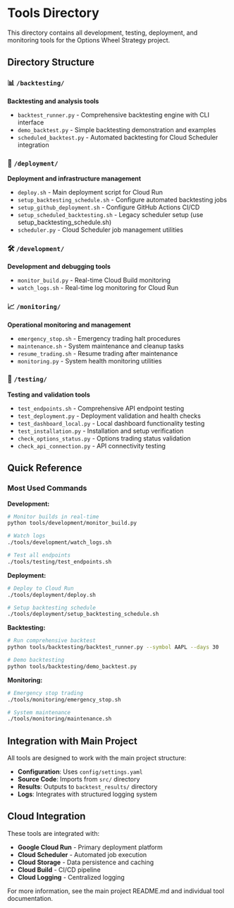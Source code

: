 # Tools Directory

This directory contains all development, testing, deployment, and monitoring tools for the Options Wheel Strategy project.

## Directory Structure

### 📊 `/backtesting/`
**Backtesting and analysis tools**
- `backtest_runner.py` - Comprehensive backtesting engine with CLI interface
- `demo_backtest.py` - Simple backtesting demonstration and examples
- `scheduled_backtest.py` - Automated backtesting for Cloud Scheduler integration

### 🚀 `/deployment/`
**Deployment and infrastructure management**
- `deploy.sh` - Main deployment script for Cloud Run
- `setup_backtesting_schedule.sh` - Configure automated backtesting jobs
- `setup_github_deployment.sh` - Configure GitHub Actions CI/CD
- `setup_scheduled_backtesting.sh` - Legacy scheduler setup (use setup_backtesting_schedule.sh)
- `scheduler.py` - Cloud Scheduler job management utilities

### 🛠️ `/development/`
**Development and debugging tools**
- `monitor_build.py` - Real-time Cloud Build monitoring
- `watch_logs.sh` - Real-time log monitoring for Cloud Run

### 📈 `/monitoring/`
**Operational monitoring and management**
- `emergency_stop.sh` - Emergency trading halt procedures
- `maintenance.sh` - System maintenance and cleanup tasks
- `resume_trading.sh` - Resume trading after maintenance
- `monitoring.py` - System health monitoring utilities

### 🧪 `/testing/`
**Testing and validation tools**
- `test_endpoints.sh` - Comprehensive API endpoint testing
- `test_deployment.py` - Deployment validation and health checks
- `test_dashboard_local.py` - Local dashboard functionality testing
- `test_installation.py` - Installation and setup verification
- `check_options_status.py` - Options trading status validation
- `check_api_connection.py` - API connectivity testing

## Quick Reference

### Most Used Commands

**Development:**
```bash
# Monitor builds in real-time
python tools/development/monitor_build.py

# Watch logs
./tools/development/watch_logs.sh

# Test all endpoints
./tools/testing/test_endpoints.sh
```

**Deployment:**
```bash
# Deploy to Cloud Run
./tools/deployment/deploy.sh

# Setup backtesting schedule
./tools/deployment/setup_backtesting_schedule.sh
```

**Backtesting:**
```bash
# Run comprehensive backtest
python tools/backtesting/backtest_runner.py --symbol AAPL --days 30

# Demo backtesting
python tools/backtesting/demo_backtest.py
```

**Monitoring:**
```bash
# Emergency stop trading
./tools/monitoring/emergency_stop.sh

# System maintenance
./tools/monitoring/maintenance.sh
```

## Integration with Main Project

All tools are designed to work with the main project structure:
- **Configuration**: Uses `config/settings.yaml`
- **Source Code**: Imports from `src/` directory
- **Results**: Outputs to `backtest_results/` directory
- **Logs**: Integrates with structured logging system

## Cloud Integration

These tools are integrated with:
- **Google Cloud Run** - Primary deployment platform
- **Cloud Scheduler** - Automated job execution
- **Cloud Storage** - Data persistence and caching
- **Cloud Build** - CI/CD pipeline
- **Cloud Logging** - Centralized logging

For more information, see the main project README.md and individual tool documentation.